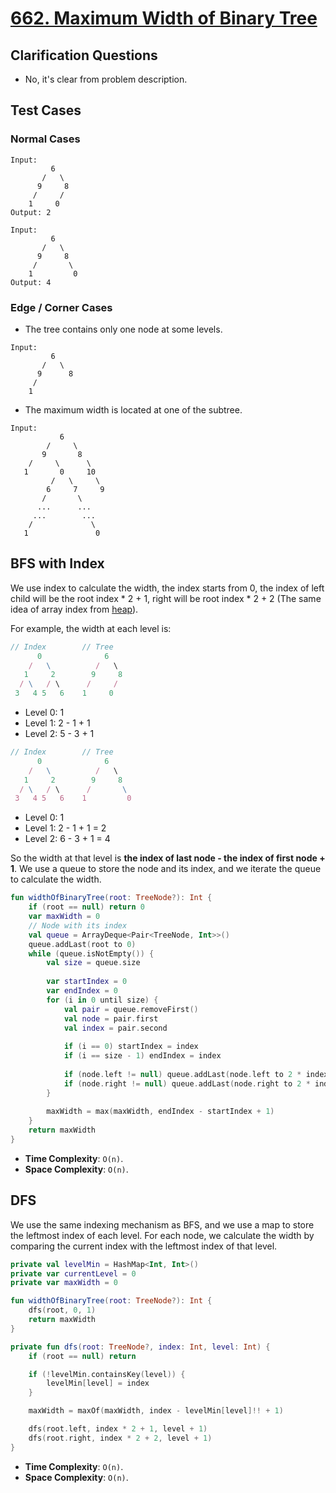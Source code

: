# [662. Maximum Width of Binary Tree](https://leetcode.com/problems/maximum-width-of-binary-tree/)

## Clarification Questions
* No, it's clear from problem description.
 
## Test Cases
### Normal Cases
```
Input: 
         6
       /   \
      9     8
     /     / 
    1     0
Output: 2

Input: 
         6
       /   \
      9     8
     /       \ 
    1         0
Output: 4
```
### Edge / Corner Cases
* The tree contains only one node at some levels.
```
Input:
         6
       /   \
      9      8   
     /     
    1           
```
* The maximum width is located at one of the subtree.
```
Input: 
           6
        /     \
       9       8   
    /     \      \
   1       0     10
         /   \     \
        6     7     9 
       /       \
      ...      ...
     ...        ...
    /             \
   1               0
```

## BFS with Index
We use index to calculate the width, the index starts from 0, the index of left child will be the root index * 2 + 1, right will be root index * 2 + 2 (The same idea of array index from [heap](../topics/heap.md)).

For example, the width at each level is:
```js
// Index        // Tree
      0              6
    /   \          /   \
   1     2        9     8
  / \   / \      /     / 
 3   4 5   6    1     0
```
* Level 0: 1
* Level 1: 2 - 1 + 1
* Level 2: 5 - 3 + 1

```js
// Index        // Tree
      0              6
    /   \          /   \
   1     2        9     8
  / \   / \      /       \ 
 3   4 5   6    1         0
```
* Level 0: 1
* Level 1: 2 - 1 + 1 = 2
* Level 2: 6 - 3 + 1 = 4

So the width at that level is **the index of last node - the index of first node + 1**. We use a queue to store the node and its index, and we iterate the queue to calculate the width.

```kotlin
fun widthOfBinaryTree(root: TreeNode?): Int {
    if (root == null) return 0
    var maxWidth = 0
    // Node with its index
    val queue = ArrayDeque<Pair<TreeNode, Int>>()
    queue.addLast(root to 0)
    while (queue.isNotEmpty()) {
        val size = queue.size
        
        var startIndex = 0
        var endIndex = 0
        for (i in 0 until size) {
            val pair = queue.removeFirst()
            val node = pair.first
            val index = pair.second
            
            if (i == 0) startIndex = index
            if (i == size - 1) endIndex = index
            
            if (node.left != null) queue.addLast(node.left to 2 * index + 1)
            if (node.right != null) queue.addLast(node.right to 2 * index + 2)
        }
        
        maxWidth = max(maxWidth, endIndex - startIndex + 1)
    }
    return maxWidth
}
```

* **Time Complexity**: `O(n)`.
* **Space Complexity**: `O(n)`.

## DFS
We use the same indexing mechanism as BFS, and we use a map to store the leftmost index of each level. For each node, we calculate the width by comparing the current index with the leftmost index of that level.

```kotlin
private val levelMin = HashMap<Int, Int>()
private var currentLevel = 0
private var maxWidth = 0

fun widthOfBinaryTree(root: TreeNode?): Int {
    dfs(root, 0, 1)
    return maxWidth
}

private fun dfs(root: TreeNode?, index: Int, level: Int) {
    if (root == null) return

    if (!levelMin.containsKey(level)) {
        levelMin[level] = index
    }

    maxWidth = maxOf(maxWidth, index - levelMin[level]!! + 1)

    dfs(root.left, index * 2 + 1, level + 1)
    dfs(root.right, index * 2 + 2, level + 1)
}
```

* **Time Complexity**: `O(n)`.
* **Space Complexity**: `O(n)`.